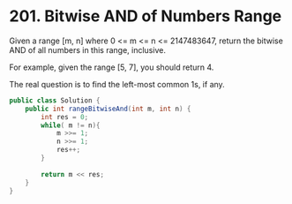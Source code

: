 # 201. Bitwise AND of Numbers Range
Given a range [m, n] where 0 <= m <= n <= 2147483647, return the bitwise AND of all numbers in this range, inclusive.

For example, given the range [5, 7], you should return 4.

The real question is to find the left-most common 1s, if any.

```java
public class Solution {
    public int rangeBitwiseAnd(int m, int n) {
        int res = 0;
        while( m != n){
            m >>= 1;
            n >>= 1;
            res++;
        }
        
        return m << res;
    }
}
```
